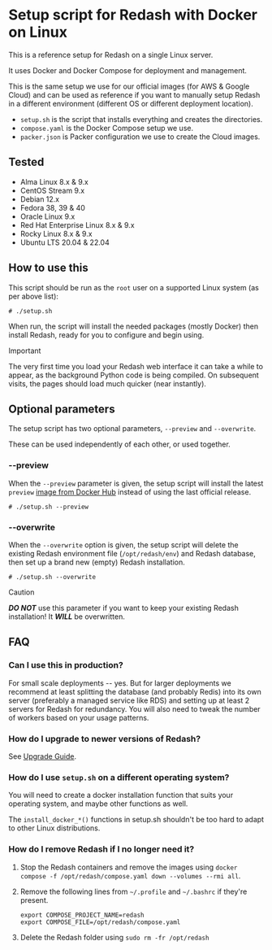 # Setup script for Redash with Docker on Linux

This is a reference setup for Redash on a single Linux server.

It uses Docker and Docker Compose for deployment and management.

This is the same setup we use for our official images (for AWS & Google Cloud) and can be used as reference if you want
to manually setup Redash in a different environment (different OS or different deployment location).

- `setup.sh` is the script that installs everything and creates the directories.
- `compose.yaml` is the Docker Compose setup we use.
- `packer.json` is Packer configuration we use to create the Cloud images.

## Tested

- Alma Linux 8.x & 9.x
- CentOS Stream 9.x
- Debian 12.x
- Fedora 38, 39 & 40
- Oracle Linux 9.x
- Red Hat Enterprise Linux 8.x & 9.x
- Rocky Linux 8.x & 9.x
- Ubuntu LTS 20.04 & 22.04

## How to use this

This script should be run as the `root` user on a supported Linux system (as per above list):

```
# ./setup.sh
```

When run, the script will install the needed packages (mostly Docker) then install Redash, ready for you to configure
and begin using.

> [!IMPORTANT]
> The very first time you load your Redash web interface it can take a while to appear, as the background Python code
> is being compiled.  On subsequent visits, the pages should load much quicker (near instantly).

## Optional parameters

The setup script has two optional parameters, `--preview` and `--overwrite`.

These can be used independently of each other, or used together.

### --preview

When the `--preview` parameter is given, the setup script will install the latest `preview`
[image from Docker Hub](https://hub.docker.com/r/redash/redash/tags) instead of using the last official release.

```
# ./setup.sh --preview
```

### --overwrite

When the `--overwrite` option is given, the setup script will delete the existing Redash environment file
(`/opt/redash/env`) and Redash database, then set up a brand new (empty) Redash installation.

```
# ./setup.sh --overwrite
```

> [!CAUTION]
> ***DO NOT*** use this parameter if you want to keep your existing Redash installation!  It ***WILL*** be overwritten.

## FAQ

### Can I use this in production?

For small scale deployments -- yes. But for larger deployments we recommend at least splitting the database (and
probably Redis) into its own server (preferably a managed service like RDS) and setting up at least 2 servers for
Redash for redundancy. You will also need to tweak the number of workers based on your usage patterns.

### How do I upgrade to newer versions of Redash?

See [Upgrade Guide](https://redash.io/help/open-source/admin-guide/how-to-upgrade).

### How do I use `setup.sh` on a different operating system?

You will need to create a docker installation function that suits your operating system, and maybe other functions as
well.

The `install_docker_*()` functions in setup.sh shouldn't be too hard to adapt to other Linux distributions.

### How do I remove Redash if I no longer need it?

1. Stop the Redash containers and remove the images using `docker compose -f /opt/redash/compose.yaml down --volumes --rmi all`.
2. Remove the following lines from `~/.profile` and `~/.bashrc` if they're present.

   ```
   export COMPOSE_PROJECT_NAME=redash
   export COMPOSE_FILE=/opt/redash/compose.yaml
   ```

3. Delete the Redash folder using `sudo rm -fr /opt/redash`
